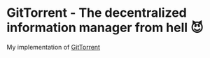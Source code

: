 # GitTorrent - The decentralized information manager from hell 😈

My implementation of [GitTorrent](https://github.com/sanam2405/GitTorrent)